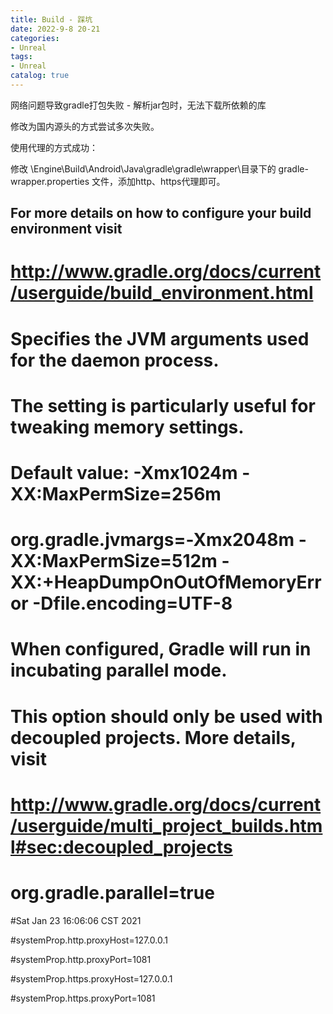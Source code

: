 ```yaml
---
title: Build - 踩坑
date: 2022-9-8 20-21
categories:
- Unreal
tags:
- Unreal
catalog: true
---
```


网络问题导致gradle打包失败 - 解析jar包时，无法下载所依赖的库

修改为国内源头的方式尝试多次失败。

使用代理的方式成功：

修改 \Engine\Build\Android\Java\gradle\gradle\wrapper\目录下的 gradle-wrapper.properties 文件，添加http、https代理即可。

## For more details on how to configure your build environment visit

# <http://www.gradle.org/docs/current/userguide/build_environment.html>

#

# Specifies the JVM arguments used for the daemon process.

# The setting is particularly useful for tweaking memory settings.

# Default value: -Xmx1024m -XX:MaxPermSize=256m

# org.gradle.jvmargs=-Xmx2048m -XX:MaxPermSize=512m -XX:+HeapDumpOnOutOfMemoryError -Dfile.encoding=UTF-8

#

# When configured, Gradle will run in incubating parallel mode.

# This option should only be used with decoupled projects. More details, visit

# <http://www.gradle.org/docs/current/userguide/multi_project_builds.html#sec:decoupled_projects>

# org.gradle.parallel=true

#Sat Jan 23 16:06:06 CST 2021

#systemProp.http.proxyHost=127.0.0.1

#systemProp.http.proxyPort=1081

#systemProp.https.proxyHost=127.0.0.1

#systemProp.https.proxyPort=1081
